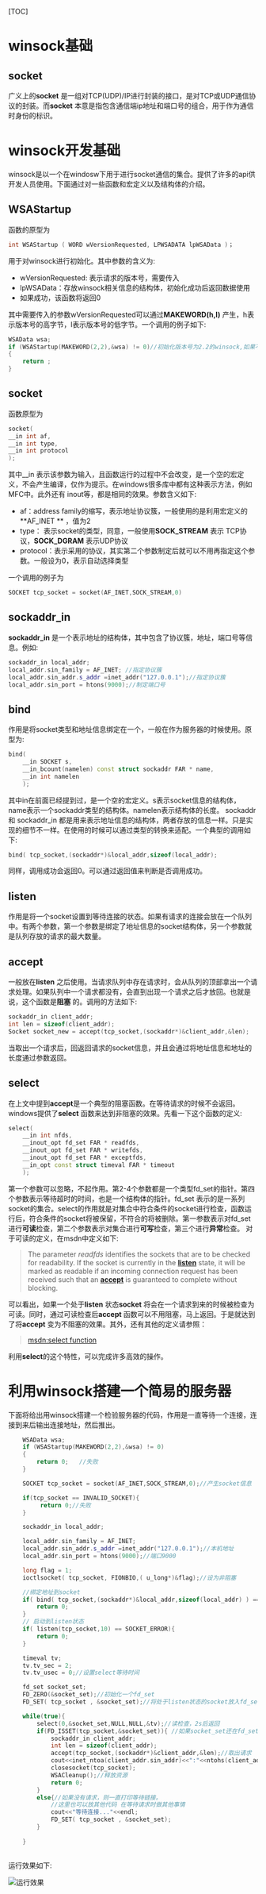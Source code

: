 [TOC]

# winsock基础

## socket

广义上的**socket** 是一组对TCP(UDP)/IP进行封装的接口，是对TCP或UDP通信协议的封装。而**socket** 本意是指包含通信端ip地址和端口号的组合，用于作为通信时身份的标识。 

# winsock开发基础 

winsock是以一个在windosw下用于进行socket通信的集合。提供了许多的api供开发人员使用。下面通过对一些函数和宏定义以及结构体的介绍。

## WSAStartup

函数的原型为

```c++
int WSAStartup ( WORD wVersionRequested, LPWSADATA lpWSAData )；
```

用于对winsock进行初始化。其中参数的含义为:

* wVersionRequested: 表示请求的版本号，需要传入
* lpWSAData：存放winsock相关信息的结构体，初始化成功后返回数据使用
* 如果成功，该函数将返回0

其中需要传入的参数wVersionRequested可以通过**MAKEWORD(h,l)** 产生，h表示版本号的高字节，l表示版本号的低字节。一个调用的例子如下:

```c++
WSAData wsa;
if (WSAStartup(MAKEWORD(2,2),&wsa) != 0)//初始化版本号为2.2的winsock,如果不成功直接返回
{
	return ; 
}
```

## socket

函数原型为

```c++
socket(
__in int af,
__in int type,
__in int protocol
);
```
其中__in 表示该参数为输入，且函数运行的过程中不会改变，是一个空的宏定义，不会产生编译，仅作为提示。在windows很多库中都有这种表示方法，例如MFC中。此外还有 inout等，都是相同的效果。参数含义如下:

* af：address family的缩写，表示地址协议簇，一般使用的是利用宏定义的**AF_INET ** ，值为2
* type： 表示socket的类型，同意，一般使用**SOCK_STREAM** 表示 TCP协议，**SOCK_DGRAM** 表示UDP协议
* protocol：表示采用的协议，其实第二个参数制定后就可以不用再指定这个参数。一般设为0，表示自动选择类型

一个调用的例子为

```c++
SOCKET tcp_socket = socket(AF_INET,SOCK_STREAM,0)
```

## sockaddr_in

**sockaddr_in** 是一个表示地址的结构体，其中包含了协议簇，地址，端口号等信息。例如:

```c++
sockaddr_in local_addr;
local_addr.sin_family = AF_INET; //指定协议簇
local_addr.sin_addr.s_addr =inet_addr("127.0.0.1");//指定协议簇
local_addr.sin_port = htons(9000);//制定端口号
```

## bind

作用是将socket类型和地址信息绑定在一个，一般在作为服务器的时候使用。原型为:

```c++
bind(
    __in SOCKET s,
    __in_bcount(namelen) const struct sockaddr FAR * name,
    __in int namelen
    );
```

其中in在前面已经提到过，是一个空的宏定义。s表示socket信息的结构体，name表示一个sockaddr类型的结构体。namelen表示结构体的长度。 sockaddr 和 sockaddr_in 都是用来表示地址信息的结构体，两者存放的信息一样。只是实现的细节不一样。在使用的时候可以通过类型的转换来适配。一个典型的调用如下:

```c++
bind( tcp_socket,(sockaddr*)&local_addr,sizeof(local_addr);
```

同样，调用成功会返回0。可以通过返回值来判断是否调用成功。

## listen

作用是将一个socket设置到等待连接的状态。如果有请求的连接会放在一个队列中。有两个参数，第一个参数是绑定了地址信息的socket结构体，另一个参数就是队列存放的请求的最大数量。

## accept

一般放在**listen** 之后使用。当请求队列中存在请求时，会从队列的顶部拿出一个请求处理。如果队列中一个请求都没有，会直到出现一个请求之后才放回。也就是说，这个函数是**阻塞** 的。调用的方法如下:

```c++
sockaddr_in client_addr;
int len = sizeof(client_addr);
Socket socket_new = accept(tcp_socket,(sockaddr*)&client_addr,&len);
```

当取出一个请求后，回返回请求的socket信息，并且会通过将地址信息和地址的长度通过参数返回。

## select

在上文中提到**accept**是一个典型的阻塞函数。在等待请求的时候不会返回。windows提供了**select** 函数来达到非阻塞的效果。先看一下这个函数的定义:

```c++
select(
    __in int nfds,
    __inout_opt fd_set FAR * readfds,
    __inout_opt fd_set FAR * writefds,
    __inout_opt fd_set FAR * exceptfds,
    __in_opt const struct timeval FAR * timeout
    );
```

第一个参数可以忽略，不起作用。第2-4个参数都是一个类型fd_set的指针。第四个参数表示等待超时的时间，也是一个结构体的指针。fd_set 表示的是一系列socket的集合。select的作用就是对集合中符合条件的socket进行检查，函数运行后，符合条件的socket将被保留，不符合的将被删除。第一参数表示对fd_set 进行**可读**检查，第二个参数表示对集合进行**可写**检查，第三个进行**异常**检查。 对于可读的定义，在msdn中定义如下:

> The parameter *readfds* identifies the sockets that are to be checked for readability. If the socket is currently in the [**listen**](https://msdn.microsoft.com/zh-cn/library/windows/desktop/ms739168(v=vs.85).aspx) state, it will be marked as readable if an incoming connection request has been received such that an [**accept**](https://msdn.microsoft.com/zh-cn/library/windows/desktop/ms737526(v=vs.85).aspx) is guaranteed to complete without blocking. 

可以看出，如果一个处于**listen** 状态**socket** 将会在一个请求到来的时候被检查为可读。同时，通过可读检查后**accept** 函数可以不用阻塞，马上返回。于是就达到了将**accept** 变为不阻塞的效果。其外，还有其他的定义请参照：

> [msdn:select function](https://msdn.microsoft.com/zh-cn/library/windows/desktop/ms740141(v=vs.85).aspx)

利用**select**的这个特性，可以完成许多高效的操作。

# 利用winsock搭建一个简易的服务器

下面将给出用winsock搭建一个检验服务器的代码，作用是一直等待一个连接，连接到来后输出连接地址，然后推出。

```c++
	WSAData wsa;
	if (WSAStartup(MAKEWORD(2,2),&wsa) != 0)
	{
		return 0;   //失败
	}

	SOCKET tcp_socket = socket(AF_INET,SOCK_STREAM,0);//产生socket信息

	if(tcp_socket == INVALID_SOCKET){
		 return 0;//失败
	}

	sockaddr_in local_addr;

	local_addr.sin_family = AF_INET;
	local_addr.sin_addr.s_addr =inet_addr("127.0.0.1");//本机地址
	local_addr.sin_port = htons(9000);//端口9000 

	long flag = 1;
	ioctlsocket( tcp_socket, FIONBIO,( u_long*)&flag);//设为非阻塞

	//绑定地址到socket
	if( bind( tcp_socket,(sockaddr*)&local_addr,sizeof(local_addr) ) == SOCKET_ERROR ){
		return 0;
	}
	// 启动到listen状态
	if( listen(tcp_socket,10) == SOCKET_ERROR){
		return 0;
	}

	timeval tv;
	tv.tv_sec = 2;
	tv.tv_usec = 0;//设置select等待时间

	fd_set socket_set;
	FD_ZERO(&socket_set);//初始化一个fd_set
	FD_SET( tcp_socket , &socket_set);//将处于listen状态的socket放入fd_set中

	while(true){
		select(0,&socket_set,NULL,NULL,&tv);//读检查，2s后返回
		if(FD_ISSET(tcp_socket,&socket_set)){ //如果socket_set还在fd_set中 说明检查通过 有请求到来
          	sockaddr_in client_addr;
			int len = sizeof(client_addr);
			accept(tcp_socket,(sockaddr*)&client_addr,&len);//取出请求 
			cout<<inet_ntoa(client_addr.sin_addr)<<":"<<ntohs(client_addr.sin_port)<<endl;//打印地址
			closesocket(tcp_socket);
			WSACleanup();//释放资源
			return 0;
		}
		else{//如果没有请求，则一直打印等待链接。
            //这里也可以放其他代码 在等待请求时做其他事情
			cout<<"等待连接..."<<endl;
			FD_SET( tcp_socket , &socket_set);
		}
		
	}
 
```

运行效果如下:

![运行效果](http://www.z4a.net/images/2017/03/16/socket1.png)
